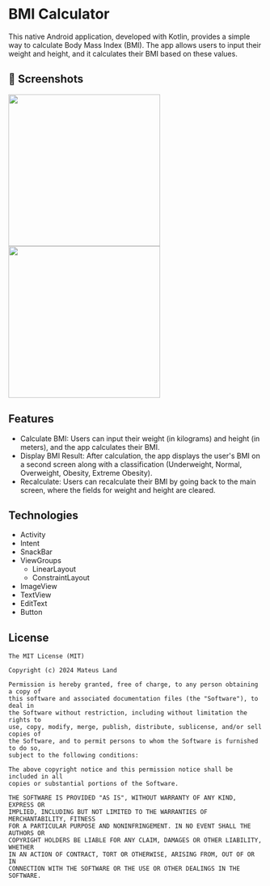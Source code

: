 # BMI Calculator
This native Android application, developed with Kotlin, provides a simple way to calculate Body Mass Index (BMI). The app allows users to input their weight and height, and it calculates their BMI based on these values.

## :camera_flash: Screenshots
<!-- You can add more screenshots here if you like -->
<img src="https://github.com/MateusLand/BMICalculator/assets/77392394/ab05187f-e512-49ae-90dd-6ce344ce97e5" width=300/> <img src="https://github.com/MateusLand/BMICalculator/assets/77392394/8e56b7ac-aa6f-45fe-bfc1-9b6ea4c30771" width=300/>

## Features
- Calculate BMI: Users can input their weight (in kilograms) and height (in meters), and the app calculates their BMI.
- Display BMI Result: After calculation, the app displays the user's BMI on a second screen along with a classification (Underweight, Normal, Overweight, Obesity, Extreme Obesity).
- Recalculate: Users can recalculate their BMI by going back to the main screen, where the fields for weight and height are cleared.

## Technologies
- Activity
- Intent
- SnackBar
- ViewGroups
  - LinearLayout
  - ConstraintLayout
- ImageView
- TextView
- EditText
- Button 


## License
```
The MIT License (MIT)

Copyright (c) 2024 Mateus Land

Permission is hereby granted, free of charge, to any person obtaining a copy of
this software and associated documentation files (the "Software"), to deal in
the Software without restriction, including without limitation the rights to
use, copy, modify, merge, publish, distribute, sublicense, and/or sell copies of
the Software, and to permit persons to whom the Software is furnished to do so,
subject to the following conditions:

The above copyright notice and this permission notice shall be included in all
copies or substantial portions of the Software.

THE SOFTWARE IS PROVIDED "AS IS", WITHOUT WARRANTY OF ANY KIND, EXPRESS OR
IMPLIED, INCLUDING BUT NOT LIMITED TO THE WARRANTIES OF MERCHANTABILITY, FITNESS
FOR A PARTICULAR PURPOSE AND NONINFRINGEMENT. IN NO EVENT SHALL THE AUTHORS OR
COPYRIGHT HOLDERS BE LIABLE FOR ANY CLAIM, DAMAGES OR OTHER LIABILITY, WHETHER
IN AN ACTION OF CONTRACT, TORT OR OTHERWISE, ARISING FROM, OUT OF OR IN
CONNECTION WITH THE SOFTWARE OR THE USE OR OTHER DEALINGS IN THE SOFTWARE.
```
